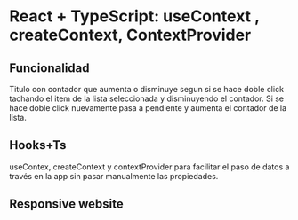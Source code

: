 # React + TypeScript: useContext , createContext, ContextProvider

## Funcionalidad
Titulo con contador que aumenta o disminuye segun si se hace doble click tachando el item de la lista seleccionada y disminuyendo el contador. Si se hace doble click nuevamente pasa a pendiente y aumenta el contador de la lista.

## Hooks+Ts
useContex, createContext y contextProvider para facilitar el paso de datos a través en la app sin pasar manualmente las propiedades.

## Responsive website
